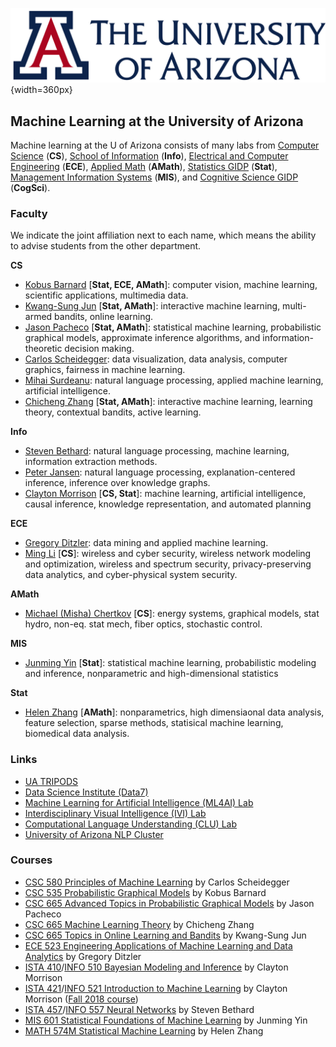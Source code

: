 ![](ua-logo.png "CS@UA"){width=360px}

## Machine Learning at the University of Arizona

Machine learning at the U of Arizona consists of many labs from [Computer Science](http://cs.arizona.edu) (**CS**), [School of Information](https://ischool.arizona.edu/) (**Info**), [Electrical and Computer Engineering](https://ece.engineering.arizona.edu/) (**ECE**), [Applied Math](https://appliedmath.arizona.edu/) (**AMath**), [Statistics GIDP](https://statistics.arizona.edu/) (**Stat**), [Management Information Systems](https://eller.arizona.edu/departments-research/schools-departments/mis) (**MIS**), and [Cognitive Science GIDP](https://gidp.arizona.edu/cogsci) (**CogSci**).

### Faculty

We indicate the joint affiliation next to each name, which means the ability to advise students from the other department.

**CS**

 * [Kobus Barnard](http://kobus.ca/) [**Stat, ECE, AMath**]: computer vision, machine learning, scientific applications, multimedia data.
 * [Kwang-Sung Jun](https://kwangsungjun.github.io) [**Stat, AMath**]: interactive machine learning, multi-armed bandits, online learning.
 * [Jason Pacheco](http://pachecoj.com/) [**Stat, AMath**]: statistical machine learning, probabilistic graphical models, approximate inference algorithms, and information-theoretic decision making.
 * [Carlos Scheidegger](https://cscheid.net): data visualization, data analysis, computer graphics, fairness in machine learning.
 * [Mihai Surdeanu](http://www.surdeanu.info/mihai/): natural language processing, applied machine learning, artificial intelligence.
 * [Chicheng Zhang](https://zcc1307.github.io) [**Stat, AMath**]: interactive machine learning, learning theory, contextual bandits, active learning.

**Info**

 * [Steven Bethard](https://bethard.faculty.arizona.edu): natural language processing, machine learning, information extraction methods.
 * [Peter Jansen](http://www.cognitiveai.org/): natural language processing, explanation-centered inference, inference over knowledge graphs.
 * [Clayton Morrison](http://w3.sista.arizona.edu/~clayton/) [**CS, Stat**]: machine learning, artificial intelligence, causal inference, knowledge representation, and automated planning

**ECE**

 * [Gregory Ditzler](http://gditzler.github.io/index.html): data mining and applied machine learning.
 * [Ming Li](http://wiser.arizona.edu/mingli/index.html) [**CS**]: wireless and cyber security, wireless network modeling and optimization, wireless and spectrum security, privacy-preserving data analytics, and cyber-physical system security.

**AMath**

 * [Michael (Misha) Chertkov](https://sites.google.com/site/mchertkov/) [**CS**]: energy systems, graphical models, stat hydro, non-eq. stat mech, fiber optics, stochastic control.

**MIS**

 * [Junming Yin](http://www.u.arizona.edu/~junmingy/) [**Stat**]: statistical machine learning, probabilistic modeling and inference, nonparametric and high-dimensional statistics

**Stat**

 * [Helen Zhang](https://www.math.arizona.edu/~hzhang/) [**AMath**]: nonparametrics, high dimensiaonal data analysis, feature selection, sparse methods, statisical machine learning, biomedical data analysis.


[//]: # (For comments)

### Links
 * [UA TRIPODS](https://tripods.math.arizona.edu/home)
 * [Data Science Institute (Data7)](https://datascience.arizona.edu)
 * [Machine Learning for Artificial Intelligence (ML4AI) Lab](https://ml4ai.github.io)
 * [Interdisciplinary Visual Intelligence (IVI) Lab](http://ivilab.org/)
 * [Computational Language Understanding (CLU) Lab](http://clulab.cs.arizona.edu/)
 * [University of Arizona NLP Cluster](http://nlp.arizona.edu/)

<!--
### PhD Students (in CS)

 * [Chinmai Basavaraj](http://vision.cs.arizona.edu/~chinmaib/)
 * [Marina Kisleva](https://www.cs.arizona.edu/person/marina-kisley)
 * [Dharma KC](https://www.cs.arizona.edu/person/dharma-kc)
 * [Jixian Li](https://jixianli.github.io/)
 * [Zhengzhong Liang](https://zhengzhongliang.github.io/)
 * [Fan Luo](https://fan-luo.weebly.com/)
 * [Mithun Paul Panenghat](http://www2.cs.arizona.edu/people/mithunpaul/)
 * [Mahdi Rahimi](https://www.cs.arizona.edu/person/mahdi-rahimi)
 * [Simon Swenson](https://www.cs.arizona.edu/person/simon-swenson)
 * [Zheng Tang](http://u.arizona.edu/~zhengtang/)
 * [Hoang Nguyen Hung Van](https://www.cs.arizona.edu/person/hoang-nguyen-hung-van)
 * [Manujinda Wathugala](https://www.cs.arizona.edu/person/manujinda-wathugala)
 * [Ariyan Zarei](http://www.ariyanzarei.com/)
 -->

### Courses

  * [CSC 580 Principles of Machine Learning](https://cscheid.net/courses/spr19/csc665/) by Carlos Scheidegger
  * [CSC 535 Probabilistic Graphical Models](http://kobus.ca/teaching/cs535/spring18/index.html) by Kobus Barnard
  * [CSC 665 Advanced Topics in Probabilistic Graphical Models](https://www2.cs.arizona.edu/~pachecoj/courses/csc665-1/index.html) by Jason Pacheco
  * [CSC 665 Machine Learning Theory](https://zcc1307.github.io/courses/csc665fa19/index.html) by Chicheng Zhang
  * [CSC 665 Topics in Online Learning and Bandits](https://kwangsungjun.github.io/teach/20.1.csc665/index.html) by Kwang-Sung Jun
  * [ECE 523 Engineering Applications of Machine Learning and Data Analytics](https://ece.engineering.arizona.edu/grad-programs/courses/engineering-applications-machine-learning-and-data-analytics) by Gregory Ditzler
  * [ISTA 410](https://ischool.arizona.edu/course/ista-410-bayesian-modeling-and-inference)/[INFO 510 Bayesian Modeling and Inference](https://ischool.arizona.edu/course/info-510-bayesian-modeling-and-inference) by Clayton Morrison
  * [ISTA 421](https://ischool.arizona.edu/course/ista-421-introduction-machine-learning)/[INFO 521 Introduction to Machine Learning](https://ischool.arizona.edu/course/info-521-introduction-machine-learning) by Clayton Morrison ([Fall 2018 course](http://w3.sista.arizona.edu/~clayton/courses/ml/index.html))
  * [ISTA 457](https://ischool.arizona.edu/course/ista-457-neural-networks)/[INFO 557 Neural Networks](https://ischool.arizona.edu/course/info-557-neural-networks) by Steven Bethard
  * [MIS 601 Statistical Foundations of Machine Learning](https://eller.arizona.edu/programs/doctoral/mis/program/courses) by Junming Yin
  * [MATH 574M Statistical Machine Learning](http://math.arizona.edu/~hzhang/math574m.html) by Helen Zhang
